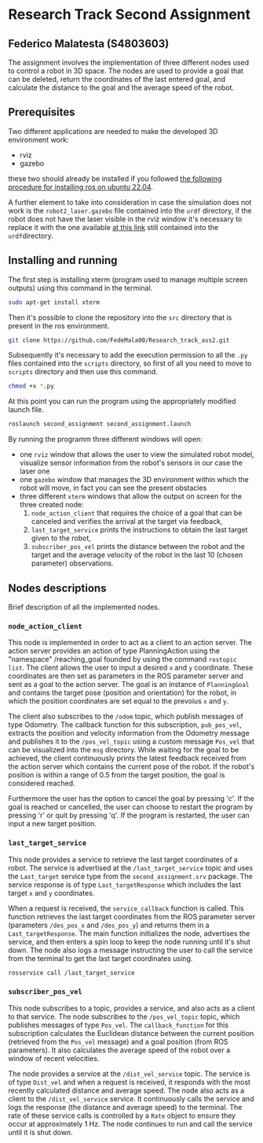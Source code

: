 # Research Track Second Assignment
## Federico Malatesta (S4803603)

The assignment involves the implementation of three different nodes used to control a robot in 3D space. 
The nodes are used to provide a goal that can be deleted, return the coordinates of the last entered goal, and calculate the distance to the goal and the average speed of the robot.

## Prerequisites
Two different applications are needed to make the developed 3D environment work:
- rviz
- gazebo

these two should already be installed if you followed [the following procedure for installing ros on ubuntu 22.04](https://2023.aulaweb.unige.it/pluginfile.php/154428/mod_resource/content/0/guide_ROSinstallation_Ubuntu22.txt).

A further element to take into consideration in case the simulation does not work is the `robot2_laser.gazebo` file contained into the `urdf` directory, if the robot does not have the laser visible in the rviz window it's necessary to replace it with the one available [at this link](https://github.com/CarmineD8/assignment_2_2023) still contained into the `urdf`directory.

## Installing and running
The first step is installing xterm (program used to manage multiple screen outputs) using this command in the terminal.
```bash 
sudo apt-get install xterm
```
Then it's possible to clone the repository into the `src` directory that is present in the ros environment. 
```bash
git clone https://github.com/FedeMala00/Research_track_ass2.git
```
Subsequently it's necessary to add the execution permission to all the `.py` files contained into the `scripts` directory, so first of all you need to move to `scripts` directory and then use this command.
```bash
chmod +x *.py
```
At this point you can run the program using the appropriately modified launch file.
```bash
roslaunch second_assignment second_assignment.launch
```
By running the programm three different windows will open: 
- one `rviz` window that allows the user to view the simulated robot model, visualize sensor information from the robot's sensors in our case the laser one
- one `gazebo` window that manages the 3D environment within which the robot will move, in fact you can see the present obstacles
- three different `xterm` windows that allow the output on screen for the three created node:
  1. `node_action_client` that requires the choice of a goal that can be canceled and verifies the arrival at the target via feedback,
  2. `last_target_service` prints the instructions to obtain the last target given to the robot, 
  3. `subscriber_pos_vel` prints the distance between the robot and the target and the average velocity of the robot in the last 10 (chosen parameter) observations.

## Nodes descriptions 
Brief description of all the implemented nodes.
### `node_action_client`
This node is implemented in order to act as a client to an action server. The action server provides an action of type PlanningAction using the "namespace" /reaching_goal founded by using the command `rostopic list`. 
The client allows the user to input a desired `x` and `y` coordinate. These coordinates are then set as parameters in the ROS parameter server and sent as a goal to the action server. The goal is an instance of `PlanningGoal` and contains the target pose (position and orientation) for the robot, in which the position coordinates are set equal to the prevoius `x` and `y`.

The client also subscribes to the `/odom` topic, which publish messages of type Odometry. The callback function for this subscription, `pub_pos_vel`, extracts the position and velocity information from the Odometry message and publishes it to the `/pos_vel_topic` using a custom message `Pos_vel` that can be visualized into the `msg` directory. 
While waiting for the goal to be achieved, the client continuously prints the latest feedback received from the action server which contains the current pose of the robot. If the robot's position is within a range of 0.5 from the target position, the goal is considered reached.

Furthermore the user has the option to cancel the goal by pressing 'c'. If the goal is reached or cancelled, the user can choose to restart the program by pressing 'r' or quit by pressing 'q'. If the program is restarted, the user can input a new target position.

### `last_target_service`
This node provides a service to retrieve the last target coordinates of a robot. 
The service is advertised at the `/last_target_service` topic and uses the `Last_target` service type from the `second_assignment.srv` package. The service response is of type `Last_targetResponse` which includes the last target `x` and `y` coordinates.

When a request is received, the `service_callback` function is called. This function retrieves the last target coordinates from the ROS parameter server (parameters `/des_pos_x` and `/des_pos_y`) and returns them in a `Last_targetResponse`. 
The main function initializes the node, advertises the service, and then enters a spin loop to keep the node running until it's shut down.
The node also logs a message instructing the user to call the service from the terminal to get the last target coordinates using.
```bash 
rosservice call /last_target_service 
```

### `subscriber_pos_vel`

This node subscribes to a topic, provides a service, and also acts as a client to that service.
The node subscribes to the `/pos_vel_topic` topic, which publishes messages of type `Pos_vel`. The `callback_function` for this subscription calculates the Euclidean distance between the current position (retrieved from the `Pos_vel` message) and a goal position (from ROS parameters). It also calculates the average speed of the robot over a window of recent velocities.

The node provides a service at the `/dist_vel_service` topic. The service is of type `Dist_vel` and when a request is received, it responds with the most recently calculated distance and average speed.
The node also acts as a client to the `/dist_vel_service` service. It continuously calls the service and logs the response (the distance and average speed) to the terminal. The rate of these service calls is controlled by a `Rate` object to ensure they occur at approximately 1 Hz.
The node continues to run and call the service until it is shut down.

